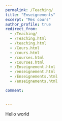 ```yaml
---
permalink: /Teaching/
title: "Enseignements"
excerpt: "Mes cours"
author_profile: true
redirect_from:
  - /Teaching/
  - /Teaching.html
  - /teaching.html
  - /Cours.html
  - /cours.html
  - /courses.html
  - /Courses.html
  - /Enseignement.html
  - /enseignement.html
  - /Enseignements.html
  - /enseignements.html

comment:


---
```



Hello world
<!-- <span class="badge badge-pill badge-primary">Primary</span>
<span class="badge badge-pill badge-success">Success</span> -->

<!-- Since Winter 2020, I am a _Professeur_ of Computing Science at [_Université du Québec à Montréal_](https://uqam.ca/) (UQAM), member of the [_Département d'Informatique_](https://info.uqam.ca/) and of the [_LATECE_](https://latece.uqam.ca). I'm interested in security, privacy and applied cryptography.

An important part of my research is concerned with exploiting the latest developments of homomorphic encryption in order to provide better _Privacy Enhancing Technologies_. For example, we developped the [_NFLLib_](https://github.com/quarkslab/NFLlib) toolkit and [_XPIR_ Private Information Retrieval](https://github.com/XPIR-team/XPIR) on top of it.

<span class="badge badge-pill badge-primary">GDR</span> I am deputy director of the [Groupement de Recherche (GDR) Sécurité Informatique](https://gdr-securite.irisa.fr) which hosts all french researchers on Computer Security under a common virtual laboratory.

<span class="badge badge-pill badge-warning">Secondment</span> I am a _Directeur de Recherche_ [_CNRS_](https://cnrs.fr) on secondment. You can find my previous professional webpage [here](https://homepages.laas.fr/~mkilliji). -->
